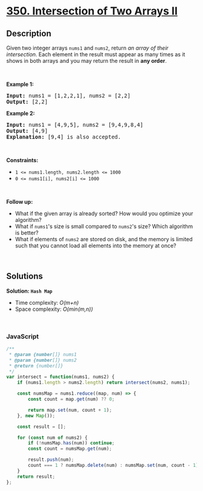 # [350. Intersection of Two Arrays II](https://leetcode.com/problems/intersection-of-two-arrays-ii)

## Description

<div class="elfjS" data-track-load="description_content"><p>Given two integer arrays <code>nums1</code> and <code>nums2</code>, return <em>an array of their intersection</em>. Each element in the result must appear as many times as it shows in both arrays and you may return the result in <strong>any order</strong>.</p>

<p>&nbsp;</p>
<p><strong class="example">Example 1:</strong></p>

<pre><strong>Input:</strong> nums1 = [1,2,2,1], nums2 = [2,2]
<strong>Output:</strong> [2,2]
</pre>

<p><strong class="example">Example 2:</strong></p>

<pre><strong>Input:</strong> nums1 = [4,9,5], nums2 = [9,4,9,8,4]
<strong>Output:</strong> [4,9]
<strong>Explanation:</strong> [9,4] is also accepted.
</pre>

<p>&nbsp;</p>
<p><strong>Constraints:</strong></p>

<ul>
	<li><code>1 &lt;= nums1.length, nums2.length &lt;= 1000</code></li>
	<li><code>0 &lt;= nums1[i], nums2[i] &lt;= 1000</code></li>
</ul>

<p>&nbsp;</p>
<p><strong>Follow up:</strong></p>

<ul>
	<li>What if the given array is already sorted? How would you optimize your algorithm?</li>
	<li>What if <code>nums1</code>'s size is small compared to <code>nums2</code>'s size? Which algorithm is better?</li>
	<li>What if elements of <code>nums2</code> are stored on disk, and the memory is limited such that you cannot load all elements into the memory at once?</li>
</ul>
</div>

<p>&nbsp;</p>

## Solutions

**Solution: `Hash Map`**
- Time complexity: <em>O(m+n)</em>
- Space complexity: <em>O(min(m,n))</em>

<p>&nbsp;</p>

### **JavaScript**

```js
/**
 * @param {number[]} nums1
 * @param {number[]} nums2
 * @return {number[]}
 */
var intersect = function(nums1, nums2) {
    if (nums1.length > nums2.length) return intersect(nums2, nums1);

    const numsMap = nums1.reduce((map, num) => {
        const count = map.get(num) ?? 0;

        return map.set(num, count + 1);
    }, new Map());

    const result = [];

    for (const num of nums2) {
        if (!numsMap.has(num)) continue;
        const count = numsMap.get(num);

        result.push(num);
        count === 1 ? numsMap.delete(num) : numsMap.set(num, count - 1);
    }
    return result;
};
```
